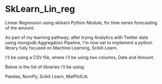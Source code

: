 # SkLearn_Lin_reg
Linear Regression using sklearn Python Module, for time series forecasting of the amount.

As part of my learning pathway, after trying Analytics with Twitter data using mongodb Aggregation Pipeline, I'm now set to implement a python library fully focused on Machine Learning, Scikit-Learn.

I'll be using a CSV file, where i'll be using two columns, Date and Amount.

Below is the list of libraries i'll be using:

Pandas,
NumPy,
Scikit Learn,
MatPlotLib.
